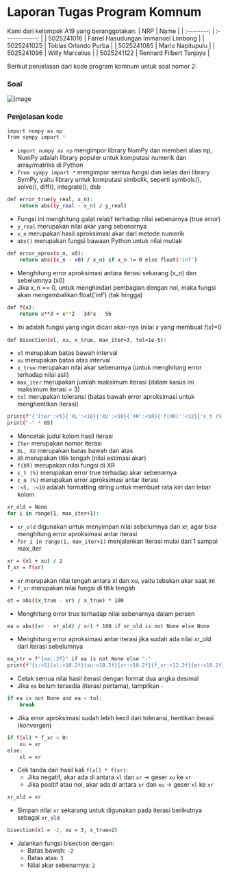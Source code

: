 # Laporan Tugas Program Komnum

Kami dari kelompok A19 yang beranggotakan:
|    NRP     |      Name      |
| :--------: | :------------: |
| 5025241016 | Farrel Hasudungan Immanuel Limbong |
| 5025241025 | Tobias Orlando Purba |
| 5025241085 | Mario Napitupulu |
| 5025241096 | Willy Marcelius |
| 5025241122 | Rennard Filbert Tanjaya |

Berikut penjelasan dari kode program komnum untuk soal nomor 2:

### Soal
![image](https://github.com/user-attachments/assets/5862bb2d-1db0-497e-8f07-9e41525344c4)

### Penjelasan kode
```bash
import numpy as np
from sympy import *
```
- `import numpy as np`  mengimpor library NumPy dan memberi alias np, NumPy adalah library populer untuk komputasi numerik dan array/matriks di Python
- `from sympy import *` mengimpor semua fungsi dan kelas dari library SymPy, yaitu library untuk komputasi simbolik, seperti symbols(), solve(), diff(), integrate(), dsb

```bash
def error_true(y_real, x_n):
    return abs((y_real - x_n) / y_real)
```
- Fungsi ini menghitung galat relatif terhadap nilai sebenarnya (true error)
- `y_real` merupakan nilai akar yang sebenarnya
- `x_n` merupakan hasil aproksimasi akar dari metode numerik
- `abs()` merupakan fungsi bawaan Python untuk nilai mutlak

```bash
def error_aprox(x_n, x0):
    return abs((x_n - x0) / x_n) if x_n != 0 else float('inf')
```
- Menghitung error aproksimasi antara iterasi sekarang (x_n) dan sebelumnya (x0)
- Jika x_n == 0, untuk menghindari pembagian dengan nol, maka fungsi akan mengembalikan float('inf') (tak hingga)

```bash
def f(x):
    return x**3 + x**2 - 34*x - 56 
```
- Ini adalah fungsi yang ingin dicari akar-nya (nilai 𝑥 yang membuat 𝑓(𝑥)=0

```bash
def bisection(xl, xu, x_true, max_iter=3, tol=1e-5):
```
- `xl` merupakan batas bawah interval
- `xu` merupakan batas atas interval
- `x_true` merupakan nilai akar sebenarnya (untuk menghitung error terhadap nilai asli)
- `max_iter` merupakan jumlah maksimum iterasi (dalam kasus ini maksimum iterasi = 3)
- `tol` merupakan toleransi (batas bawah error aproksimasi untuk menghentikan iterasi)

```bash
print(f"{'Iter':<5}{'XL':<10}{'XU':<10}{'XR':<10}{'f(XR)':<12}{'ε_t (%)':<10}{'ε_a (%)':<10}")
print("-" * 65)
```
- Mencetak judul kolom hasil iterasi
- `Iter` merupakan nomor iterasi
- `XL, XU` merupakan batas bawah dan atas
- `XR` merupakan titik tengah (nilai estimasi akar)
- `f(XR)` merupakan nilai fungsi di XR
- `ε_t (%)` merupakan error true terhadap akar sebenarnya
- `ε_a (%)` merupakan error aproksimasi antar iterasi
- `:<5, :<10` adalah formatting string untuk membuat rata kiri dan lebar kolom

```bash
xr_old = None
for i in range(1, max_iter+1):
```
- `xr_old` digunakan untuk menyimpan nilai sebelumnya dari xr, agar bisa menghitung error aproksimasi antar iterasi
- `for i in range(1, max_iter+1)` menjalankan iterasi mulai dari 1 sampai max_iter

```bash
xr = (xl + xu) / 2
f_xr = f(xr)
```
- `xr` merupakan nilai tengah antara xl dan xu, yaitu tebakan akar saat ini
- `f_xr` merupakan nilai fungsi di titik tengah

```bash
et = abs((x_true - xr) / x_true) * 100
```
- Menghitung error true terhadap nilai sebenarnya dalam persen

```bash
ea = abs((xr - xr_old) / xr) * 100 if xr_old is not None else None
```
- Menghitung error aproksimasi antar iterasi jika sudah ada nilai xr_old dari iterasi sebelumnya

```bash
ea_str = f"{ea:.2f}" if ea is not None else "-"
print(f"{i:<5}{xl:<10.2f}{xu:<10.2f}{xr:<10.2f}{f_xr:<12.2f}{et:<10.2f}{ea_str:<10}")
```
- Cetak semua nilai hasil iterasi dengan format dua angka desimal
- Jika `ea` belum tersedia (iterasi pertama), tampilkan `-`

```bash
if ea is not None and ea < tol:
    break
```
- Jika error aproksimasi sudah lebih kecil dari toleransi, hentikan iterasi (konvergen)

```bash
if f(xl) * f_xr < 0:
    xu = xr
else:
    xl = xr
```
- Cek tanda dari hasil kali `f(xl) * f(xr)`:
  - Jika negatif, akar ada di antara `xl` dan `xr` → geser `xu` ke `xr`
  - Jika positif atau nol, akar ada di antara `xr` dan `xu` → geser `xl` ke `xr`

```bash
xr_old = xr
```
- Simpan nilai `xr` sekarang untuk digunakan pada iterasi berikutnya sebagai `xr_old`

```bash
bisection(xl = -2, xu = 3, x_true=2)
```
- Jalankan fungsi bisection dengan:
  - Batas bawah: `-2`
  - Batas atas: `3`
  - Nilai akar sebenarnya: `2`
